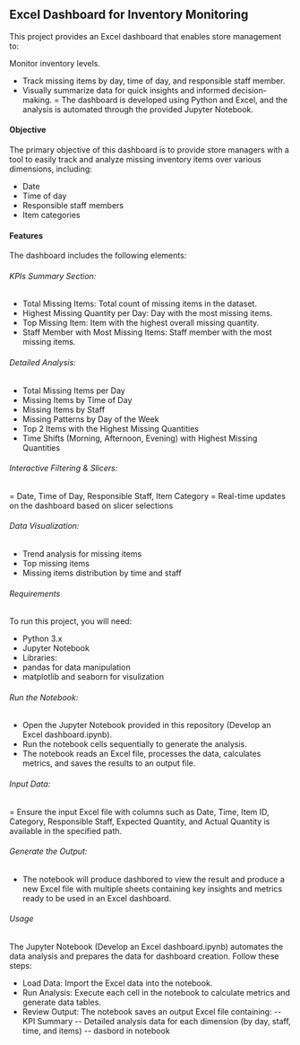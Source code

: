 ## Excel Dashboard for Inventory Monitoring
This project provides an Excel dashboard that enables store management to:

Monitor inventory levels.
- Track missing items by day, time of day, and responsible staff member.
- Visually summarize data for quick insights and informed decision-making.
= The dashboard is developed using Python and Excel, and the analysis is automated through the provided Jupyter Notebook.

#### Objective
The primary objective of this dashboard is to provide store managers with a tool
to easily track and analyze missing inventory items over various dimensions, including:
- Date
- Time of day
- Responsible staff members
- Item categories

#### Features
The dashboard includes the following elements:
###### KPIs Summary Section:
- Total Missing Items: Total count of missing items in the dataset.
- Highest Missing Quantity per Day: Day with the most missing items.
- Top Missing Item: Item with the highest overall missing quantity.
- Staff Member with Most Missing Items: Staff member with the most missing items.

###### Detailed Analysis:
- Total Missing Items per Day
- Missing Items by Time of Day
- Missing Items by Staff
- Missing Patterns by Day of the Week
- Top 2 Items with the Highest Missing Quantities
- Time Shifts (Morning, Afternoon, Evening) with Highest Missing Quantities

###### Interactive Filtering & Slicers:
= Date, Time of Day, Responsible Staff, Item Category
= Real-time updates on the dashboard based on slicer selections

###### Data Visualization:
- Trend analysis for missing items
- Top missing items
- Missing items distribution by time and staff

###### Requirements
To run this project, you will need:
- Python 3.x
- Jupyter Notebook
- Libraries:
- pandas for data manipulation
- matplotlib and seaborn for visulization


###### Run the Notebook:
- Open the Jupyter Notebook provided in this repository (Develop an Excel dashboard.ipynb).
- Run the notebook cells sequentially to generate the analysis.
- The notebook reads an Excel file, processes the data, calculates metrics, and saves the results to an output file.

  
###### Input Data:
= Ensure the input Excel file with columns such as Date, Time, Item ID, Category, Responsible Staff, Expected Quantity, 
and Actual Quantity is available in the specified path.

###### Generate the Output:
- The notebook will produce dashbored to view the result and produce a new Excel file with multiple sheets containing key insights and metrics ready to be used in an Excel dashboard.


###### Usage
The Jupyter Notebook (Develop an Excel dashboard.ipynb) automates the data analysis and prepares the data for dashboard creation. Follow these steps:

- Load Data: Import the Excel data into the notebook.
- Run Analysis: Execute each cell in the notebook to calculate metrics and generate data tables.
- Review Output: The notebook saves an output Excel file containing:
  -- KPI Summary
  -- Detailed analysis data for each dimension (by day, staff, time, and items)
  -- dasbord in notebook 
